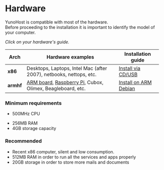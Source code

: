 # Hardware

YunoHost is compatible with most of the hardware.    
Before proceeding to the installation it is important to identify the model of your computer.

*Click on your hardware's guide.*

| Arch | Hardware examples | Installation guide |
|------|-----------------------|----------------------|
| **x86** | Desktops, Laptops, Intel Mac (after 2007), netbooks, nettops, etc. | [Install via CD/USB](/install_iso) |
| **armhf** | [ARM board](install_on_arm_board), [Raspberry Pi](/install_on_raspberry), Cubox, Olimex, Beagleboard, etc. | [Install on ARM Debian](/install_on_debian) |

### Minimum requirements
- 500MHz CPU
* 256MB RAM
* 4GB storage capacity

### Recommended
* Recent x86 computer, silent and low consumption.
* 512MB RAM in order to run all the services and apps properly
* 20GB storage in order to store more mails and documents
